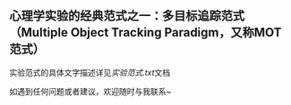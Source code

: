 ## 心理学实验的经典范式之一：多目标追踪范式（Multiple Object Tracking Paradigm，又称MOT范式）
实验范式的具体文字描述详见*实验范式.txt*文档

如遇到任何问题或者建议，欢迎随时与我联系~
